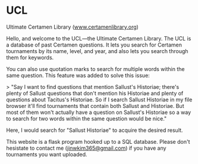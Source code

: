 # UCL
Ultimate Certamen Library (www.certamenlibrary.org)

Hello, and welcome to the UCL—the Ultimate Certamen Library. The UCL is a database of past Certamen questions. It lets you search for Certamen tournaments by its name, level, and year, and also lets you search through them for keywords. 

You can also use quotation marks to search for multiple words within the same question. This feature was added to solve this issue:

\> "Say I want to find questions that mention Sallust's Historiae; there's plenty of Sallust questions that don't mention his Historiae and plenty of questions about Tacitus's Historiae. So if I search Sallust Historiae in my file browser it'll find tournaments that contain both Sallust and Historiae. But most of them won't actually have a question on Sallust's Historiae so a way to search for two words within the same question would be nice."

Here, I would search for "Sallust Historiae" to acquire the desired result.

This website is a flask program hooked up to a SQL database. Please don't hesistate to contact me (jinwkim365@gmail.com) if you have any  tournaments you want uploaded.
